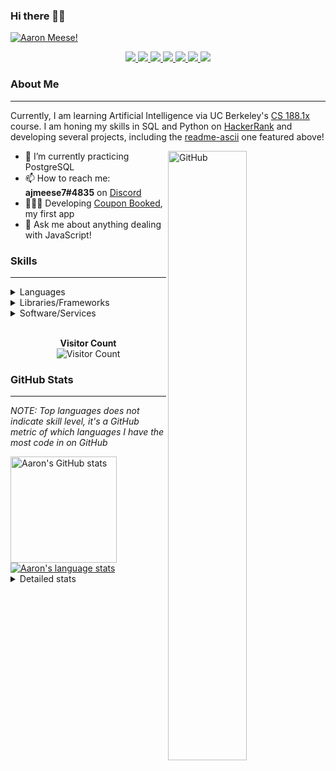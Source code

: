 ### Hi there 👋🏻
[![Aaron Meese!](https://user-images.githubusercontent.com/17814535/88975338-a2aabf00-d27f-11ea-963f-8a19608716b4.png)](https://github.com/ajmeese7/readme-ascii "README ASCII")

<p align="center">
  <a href="https://link.aaronmeese.com/github">
    <img src="https://img.shields.io/badge/-Github-000?style=flat&logo=Github&logoColor=white" />
  </a>
  <a href="https://link.aaronmeese.com/linkedin">
    <img src="https://img.shields.io/badge/-LinkedIn-blue?style=flat&logo=Linkedin&logoColor=white" />
  </a>
  <a href="https://link.aaronmeese.com/instagram">
    <img src="https://img.shields.io/badge/-Instagram-c13584?style=flat&labelColor=c13584&logo=instagram&logoColor=white" />
  </a>
  <a href="https://link.aaronmeese.com/twitter">
    <img src="https://img.shields.io/badge/-Twitter-1ca0f1?style=flat-square&labelColor=1ca0f1&logo=twitter&logoColor=white&link=https://twitter.com/ajmeese7" />
  </a>
  <a href="https://link.aaronmeese.com/medium">
    <img src="https://img.shields.io/badge/-Medium-03a57a?style=flat-square&labelColor=000000&logo=Medium&link=https://medium.com/@ajmeese7/" />
  </a>
  <a href="mailto:ajmeese7@gmail.com">
    <img src="https://img.shields.io/badge/-Gmail-c14438?style=flat&logo=Gmail&logoColor=white" />
  </a>
   <a href="https://link.aaronmeese.com/codewars">
    <img src="https://www.codewars.com/users/ajmeese7/badges/micro" />
  </a>
  <!-- <img src="https://projecteuler.net/profile/ajmeese7.png" /> -->
</p>

### About Me ###
----------------------------------------------------------------------------------------------------------------------------
Currently, I am learning Artificial Intelligence via UC Berkeley's [CS 188.1x](https://courses.edx.org/courses/BerkeleyX/CS188.1x-4/1T2015/course/) course.
I am honing my skills in SQL and Python on [HackerRank](https://www.hackerrank.com/ajmeese7) and developing several projects, including the 
[readme-ascii](https://github.com/ajmeese7/readme-ascii) one featured above!

<img width="50%" align="right" alt="GitHub" src="https://raw.githubusercontent.com/onimur/.github/master/.resources/git-header.svg" />

- 🔭 I’m currently practicing PostgreSQL
- 📫 How to reach me: **ajmeese7#4835** on [Discord](https://discord.com)
- 👨🏼‍💻 Developing [Coupon Booked](https://couponbooked.com), my first app
- 💬 Ask me about anything dealing with JavaScript!
<!-- TODO: make this pretty enough to promote!
- 🎯 Portfolio site: [https://aaronmeese.com](https://aaronmeese.com/)
-->

### Skills ###
----------------------------------------------------------------------------------------------------------------------------
<details>
<summary>Languages</summary>

+ JavaScript
+ HTML
+ CSS
    + [README ASCII](https://github.com/ajmeese7/readme-ascii)
+ PHP
+ Java
    + [BRCC Java](https://github.com/ajmeese7/brcc-java)
    + [Euler Problems](https://github.com/ajmeese7/euler-problems)

</details>
<details>
<summary>Libraries/Frameworks</summary>

+ NodeJS
    + [Snapchat Share](https://github.com/ajmeese7/snapchat-share)
    + [FRC Spreadsheets](https://github.com/ajmeese7/frc-spreadsheets)
+ Cordova
+ jQuery
+ Discord.js
    + [Spambot](https://github.com/ajmeese7/spambot)
    + [Automatic Reactions](https://github.com/ajmeese7/automatic-reactions)
    + [Multiple Reactions](https://github.com/ajmeese7/multiple-reactions)
+ Puppeteer
    + [README ASCII](https://github.com/ajmeese7/readme-ascii)
    + [Dynamic Page Retrieval](https://github.com/ajmeese7/dynamic-page-retrieval)
+ Nightmare.js
    + [Steam Queue Clicker](https://github.com/ajmeese7/steam-queue-clicker)
    + [Repbot](https://github.com/ajmeese7/repbot)
+ json-fs-store
    + [Multiple Reactions](https://github.com/ajmeese7/multiple-reactions)
+ pdf-lib
+ async

</details>
<details>
<summary>Software/Services</summary>

+ Wallpaper Engine
    + [Random Wallpaper](https://github.com/ajmeese7/random-wallpaper)
    + [Image of the Day](https://github.com/ajmeese7/image-of-the-day)
+ phpMyAdmin
+ Cloudinary
+ Firefox Extensions
    + [Chess Next Move](https://github.com/ajmeese7/chess-next-move)
    + [Gmail Label Organizer](https://github.com/ajmeese7/gmail-label-organizer)
+ Google Analytics
+ Heroku
+ Nexmo
+ Auth0
+ OneSignal

</details>
<!--
<details>
<summary>Soft Skills</summary>
+ English/Grammar
+ SEO
    <!-- + TODO: Add my site examples after I finish improving them --
</details>
-->

<p align="center">
  <br>
  <b>Visitor Count</b><br>
  <img src="https://profile-counter.glitch.me/ajmeese7/count.svg" alt="Visitor Count"/>
</p>

### GitHub Stats ###
----------------------------------------------------------------------------------------------------------------------------
*NOTE: Top languages does not indicate skill level, it's a GitHub metric of which languages I have the most code in on GitHub*

<a href="https://profile-summary-for-github.com/user/ajmeese7">
  <img align="left" height="170px" src="https://github-readme-stats.vercel.app/api?username=ajmeese7&show_icons=true&line_height=27&count_private=true&include_all_commits=true" alt="Aaron's GitHub stats"/>
  <img src="https://github-readme-stats.vercel.app/api/top-langs/?username=ajmeese7&hide_langs_below=5&layout=compact" alt="Aaron's language stats"/>
</a>

<details>
<summary>Detailed stats</summary>

### :zap: Recent Activity
<!--START_SECTION:activity-->
1. 🎉 Merged PR [#1](https://github.com//ajmeese7/galley-calls/pull/1) in [ajmeese7/galley-calls](https://github.com//ajmeese7/galley-calls)
2. 💪 Opened PR [#1](https://github.com//ajmeese7/galley-calls/pull/1) in [ajmeese7/galley-calls](https://github.com//ajmeese7/galley-calls)
3. 💪 Opened PR [#1](https://github.com//gargakshit/gargakshit/pull/1) in [gargakshit/gargakshit](https://github.com//gargakshit/gargakshit)
4. ❌ Closed PR [#425](https://github.com//rauenzi/BetterDiscordApp/pull/425) in [rauenzi/BetterDiscordApp](https://github.com//rauenzi/BetterDiscordApp)
5. 🗣 Commented on [#33](https://github.com//ajmeese7/spambot/issues/33) in [ajmeese7/spambot](https://github.com//ajmeese7/spambot)
<!--END_SECTION:activity-->

### 🧐 Waka Stats
<!--START_SECTION:waka-->
**🐱 My Github Data** 

> 🏆 547 Contributions in the Year 2020
 > 
> 📦 44.2 kB Used in Github's Storage 
 > 
> 💼 Opted to Hire
 > 
> 📜 44 Public Repositories
 > 
> 🔑 15 Private Repositories 

**I'm an Early 🐤** 

```text
🌞 Morning    158 commits    ███████░░░░░░░░░░░░░░░░░░   28.78% 
🌆 Daytime    246 commits    ███████████░░░░░░░░░░░░░░   44.81% 
🌃 Evening    139 commits    ██████░░░░░░░░░░░░░░░░░░░   25.32% 
🌙 Night      6 commits      ░░░░░░░░░░░░░░░░░░░░░░░░░   1.09%

```
📅 **I'm Most Productive on Saturday** 

```text
Monday       68 commits     ███░░░░░░░░░░░░░░░░░░░░░░   12.39% 
Tuesday      61 commits     ██░░░░░░░░░░░░░░░░░░░░░░░   11.11% 
Wednesday    75 commits     ███░░░░░░░░░░░░░░░░░░░░░░   13.66% 
Thursday     76 commits     ███░░░░░░░░░░░░░░░░░░░░░░   13.84% 
Friday       94 commits     ████░░░░░░░░░░░░░░░░░░░░░   17.12% 
Saturday     102 commits    ████░░░░░░░░░░░░░░░░░░░░░   18.58% 
Sunday       73 commits     ███░░░░░░░░░░░░░░░░░░░░░░   13.3%

```


📊 **This Week I Spent My Time On** 

```text
⌚︎ Time Zone: America/Chicago

💬 Programming Languages: 
JavaScript               13 hrs 15 mins      ██████████████████░░░░░░░   75.32% 
PHP                      1 hr 44 mins        ██░░░░░░░░░░░░░░░░░░░░░░░   9.86% 
Markdown                 1 hr 16 mins        █░░░░░░░░░░░░░░░░░░░░░░░░   7.23% 
EJS                      31 mins             ░░░░░░░░░░░░░░░░░░░░░░░░░   2.95% 
CSS                      14 mins             ░░░░░░░░░░░░░░░░░░░░░░░░░   1.39%

🐱‍💻 Projects: 
galley-calls             10 hrs 8 mins       ██████████████░░░░░░░░░░░   57.56% 
coupon-book              4 hrs 25 mins       ██████░░░░░░░░░░░░░░░░░░░   25.15% 
multiple-reactions       45 mins             █░░░░░░░░░░░░░░░░░░░░░░░░   4.28% 
spambot                  42 mins             █░░░░░░░░░░░░░░░░░░░░░░░░   4.05% 
automatic-reactions      40 mins             █░░░░░░░░░░░░░░░░░░░░░░░░   3.81%

```

**I Mostly Code in JavaScript** 

```text
JavaScript               22 repos            ██████████████░░░░░░░░░░░   57.89% 
HTML                     5 repos             ███░░░░░░░░░░░░░░░░░░░░░░   13.16% 
Java                     4 repos             ██░░░░░░░░░░░░░░░░░░░░░░░   10.53% 
CSS                      2 repos             █░░░░░░░░░░░░░░░░░░░░░░░░   5.26% 
Python                   2 repos             █░░░░░░░░░░░░░░░░░░░░░░░░   5.26%

```



<!--END_SECTION:waka-->
</details>
